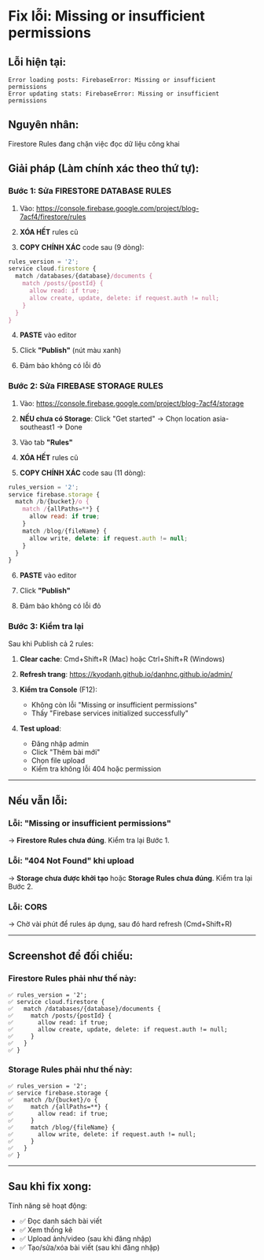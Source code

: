 # Fix lỗi: Missing or insufficient permissions

## Lỗi hiện tại:
```
Error loading posts: FirebaseError: Missing or insufficient permissions
Error updating stats: FirebaseError: Missing or insufficient permissions
```

## Nguyên nhân:
Firestore Rules đang chặn việc đọc dữ liệu công khai

## Giải pháp (Làm chính xác theo thứ tự):

### Bước 1: Sửa FIRESTORE DATABASE RULES

1. Vào: https://console.firebase.google.com/project/blog-7acf4/firestore/rules

2. **XÓA HẾT** rules cũ

3. **COPY CHÍNH XÁC** code sau (9 dòng):

```javascript
rules_version = '2';
service cloud.firestore {
  match /databases/{database}/documents {
    match /posts/{postId} {
      allow read: if true;
      allow create, update, delete: if request.auth != null;
    }
  }
}
```

4. **PASTE** vào editor

5. Click **"Publish"** (nút màu xanh)

6. Đảm bảo không có lỗi đỏ

### Bước 2: Sửa FIREBASE STORAGE RULES

1. Vào: https://console.firebase.google.com/project/blog-7acf4/storage

2. **NẾU chưa có Storage**: Click "Get started" → Chọn location asia-southeast1 → Done

3. Vào tab **"Rules"**

4. **XÓA HẾT** rules cũ

5. **COPY CHÍNH XÁC** code sau (11 dòng):

```javascript
rules_version = '2';
service firebase.storage {
  match /b/{bucket}/o {
    match /{allPaths=**} {
      allow read: if true;
    }
    match /blog/{fileName} {
      allow write, delete: if request.auth != null;
    }
  }
}
```

6. **PASTE** vào editor

7. Click **"Publish"**

8. Đảm bảo không có lỗi đỏ

### Bước 3: Kiểm tra lại

Sau khi Publish cả 2 rules:

1. **Clear cache**: Cmd+Shift+R (Mac) hoặc Ctrl+Shift+R (Windows)

2. **Refresh trang**: https://kyodanh.github.io/danhnc.github.io/admin/

3. **Kiểm tra Console** (F12):
   - Không còn lỗi "Missing or insufficient permissions"
   - Thấy "Firebase services initialized successfully"

4. **Test upload**:
   - Đăng nhập admin
   - Click "Thêm bài mới"
   - Chọn file upload
   - Kiểm tra không lỗi 404 hoặc permission

---

## Nếu vẫn lỗi:

### Lỗi: "Missing or insufficient permissions"
→ **Firestore Rules chưa đúng**. Kiểm tra lại Bước 1.

### Lỗi: "404 Not Found" khi upload
→ **Storage chưa được khởi tạo** hoặc **Storage Rules chưa đúng**. Kiểm tra lại Bước 2.

### Lỗi: CORS
→ Chờ vài phút để rules áp dụng, sau đó hard refresh (Cmd+Shift+R)

---

## Screenshot để đối chiếu:

### Firestore Rules phải như thế này:
```
✅ rules_version = '2';
✅ service cloud.firestore {
✅   match /databases/{database}/documents {
✅     match /posts/{postId} {
✅       allow read: if true;
✅       allow create, update, delete: if request.auth != null;
✅     }
✅   }
✅ }
```

### Storage Rules phải như thế này:
```
✅ rules_version = '2';
✅ service firebase.storage {
✅   match /b/{bucket}/o {
✅     match /{allPaths=**} {
✅       allow read: if true;
✅     }
✅     match /blog/{fileName} {
✅       allow write, delete: if request.auth != null;
✅     }
✅   }
✅ }
```

---

## Sau khi fix xong:

Tính năng sẽ hoạt động:
- ✅ Đọc danh sách bài viết
- ✅ Xem thống kê
- ✅ Upload ảnh/video (sau khi đăng nhập)
- ✅ Tạo/sửa/xóa bài viết (sau khi đăng nhập)
